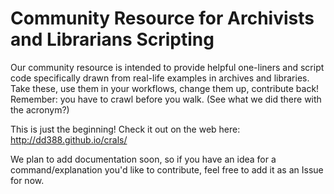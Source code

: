 # Community Resource for Archivists and Librarians Scripting

 Our community resource is intended to provide helpful one-liners and script code specifically drawn from real-life examples in archives and libraries. Take these, use them in your workflows, change them up, contribute back! Remember: you have to crawl before you walk. (See what we did there with the acronym?)
 
 This is just the beginning! Check it out on the web here: http://dd388.github.io/crals/
 
 We plan to add documentation soon, so if you have an idea for a command/explanation you'd like to contribute, feel free to add it as an Issue for now.
